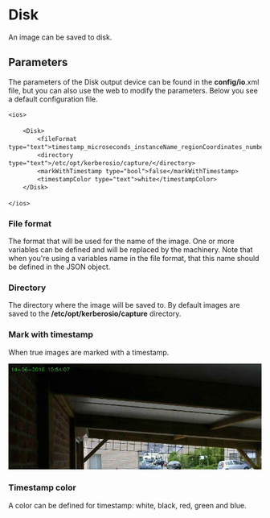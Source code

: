 # Disk

An image can be saved to disk.

## Parameters

The parameters of the Disk output device can be found in the **config/io**.xml file, but you can also use the web to modify the parameters. Below you see a default configuration file.

	<ios>

	    <Disk>        
	    	<fileFormat type="text">timestamp_microseconds_instanceName_regionCoordinates_numberOfChanges_token.jpg</fileFormat>
    		<directory type="text">/etc/opt/kerberosio/capture/</directory>
        	<markWithTimestamp type="bool">false</markWithTimestamp>
        	<timestampColor type="text">white</timestampColor>
    	</Disk>
		    
	</ios>

### File format

The format that will be used for the name of the image. One or more variables can be defined and will be replaced by the machinery. Note that when you're using a variables name in the file format, that this name should be defined in the JSON object.

### Directory

The directory where the image will be saved to. By default images are saved to the **/etc/opt/kerberosio/capture** directory.

### Mark with timestamp

When true images are marked with a timestamp.

![Disk timestamp](1_disk-io-timestamp.png)

### Timestamp color

A color can be defined for timestamp: white, black, red, green and blue.